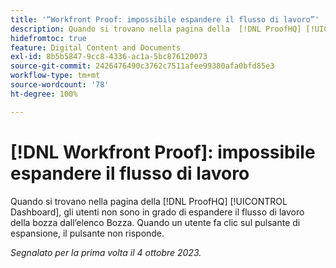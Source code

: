 ```yaml
---
title: '“Workfront Proof: impossibile espandere il flusso di lavoro”'
description: Quando si trovano nella pagina della  [!DNL ProofHQ] [!UICONTROL Dashboard], gli utenti non sono in grado di espandere il flusso di lavoro della bozza dall’elenco Bozza. Quando un utente fa clic sul pulsante di espansione, il pulsante non risponde.
hidefromtoc: true
feature: Digital Content and Documents
exl-id: 8b5b5847-9cc8-4336-ac1a-5bc876120073
source-git-commit: 2426476490c3762c7511afee99380afa0bfd85e3
workflow-type: tm+mt
source-wordcount: '78'
ht-degree: 100%

---
```


# [!DNL Workfront Proof]: impossibile espandere il flusso di lavoro

<!--Won't fix, live until Proof deprecated-->

Quando si trovano nella pagina della [!DNL ProofHQ] [!UICONTROL Dashboard], gli utenti non sono in grado di espandere il flusso di lavoro della bozza dall’elenco Bozza. Quando un utente fa clic sul pulsante di espansione, il pulsante non risponde.

_Segnalato per la prima volta il 4 ottobre 2023._
